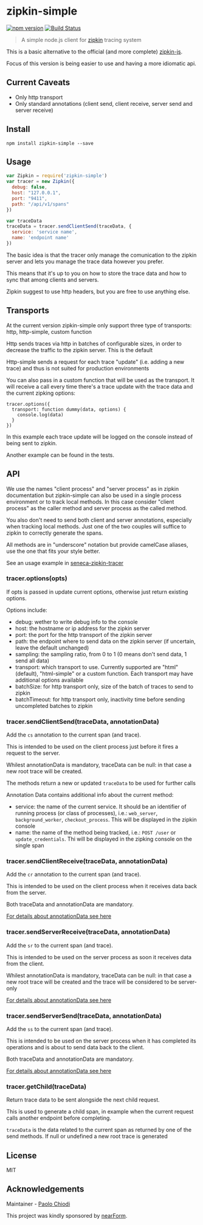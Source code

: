 # zipkin-simple

[![npm version][npm-badge]][npm-url]
[![Build Status][travis-badge]][travis-url]

> A simple node.js client for [zipkin](http://zipkin.io) tracing system


This is a basic alternative to the official (and more complete) [zipkin-js](https://github.com/openzipkin/zipkin-js).

Focus of this version is being easier to use and having a more idiomatic api.

## Current Caveats

- Only http transport
- Only standard annotations (client send, client receive, server send and server receive)


## Install

```
npm install zipkin-simple --save
```

## Usage

```js
var Zipkin = require('zipkin-simple')
var tracer = new Zipkin({
  debug: false,
  host: "127.0.0.1",
  port: "9411",
  path: "/api/v1/spans"
})

var traceData
traceData = tracer.sendClientSend(traceData, {
  service: 'service name',
  name: 'endpoint name'
})
```

The basic idea is that the tracer only manage the comunication to the zipkin server and lets you manage the trace data however you prefer.

This means that it's up to you on how to store the trace data and how to sync that among clients and servers.

Zipkin suggest to use http headers, but you are free to use anything else.

## Transports

At the current version zipkin-simple only support three type of transports: http, http-simple, custom function

Http sends traces via http in batches of configurable sizes, in order to decrease the traffic to the zipkin server. This is the default

Http-simple sends a request for each trace "update" (i.e. adding a new trace) and thus is not suited for production environments

You can also pass in a custom function that will be used as the transport. It will receive a call every time there's a trace update with the trace data and the current zipking options:

```
tracer.options({
  transport: function dummy(data, options) {
    console.log(data)
  }
})
```
In this example each trace update will be logged on the console instead of being sent to zipkin.

Another example can be found in the tests.

## API

We use the names "client process" and "server process" as in zipkin documentation but zipkin-simple can also be used in a single process environment or to track local methods. In this case consider "client process" as the caller method and server process as the called method.

You also don't need to send both client and server annotations, especially when tracking local methods.
Just one of the two couples will suffice to zipkin to correctly generate the spans.

All methods are in "underscore" notation but provide camelCase aliases, use the one that fits your style better.

See an usage example in [seneca-zipkin-tracer](https://github.com/senecajs-labs/seneca-zipkin-tracer)

<a name="options"></a>
### tracer.options(opts)

If opts is passed in update current options, otherwise just return existing options.

Options include:
- debug: wether to write debug info to the console
- host: the hostname or ip address for the zipkin server
- port: the port for the http transport of the zipkin server
- path: the endpoint where to send data on the zipkin server (if uncertain, leave the default unchanged)
- sampling: the sampling ratio, from 0 to 1 (0 means don't send data, 1 send all data)
- transport: which transport to use. Currently supported are "html" (default), "html-simple" or a custom function. Each transport may have additional options available
- batchSize: for http transport only, size of the batch of traces to send to zipkin
- batchTimeout: for http transport only, inactivity time before sending uncompleted batches to zipkin


<a name="sendClientSend"></a>
### tracer.sendClientSend(traceData, annotationData)

Add the `cs` annotation to the current span (and trace).

This is intended to be used on the client process just before it fires a request to the server.

Whilest annotationData is mandatory, traceData can be null: in that case a new root trace will be created.

The methods return a new or updated `traceData` to be used for further calls

<a name="annotationData"></a>
Annotation Data contains additional info about the current method:
- service: the name of the current service. It should be an identifier of running process (or class of processes), i.e.: `web_server`, `background_worker`, `checkout_process`. This will be displayed in the zipkin console
- name: the name of the method being tracked, i.e.: `POST /user` or `update_credentials`. Thi will be displayed in the zipking console on the single span

<a name="sendClientReceive"></a>
### tracer.sendClientReceive(traceData, annotationData)

Add the `cr` annotation to the current span (and trace).

This is intended to be used on the client process when it receives data back from the server.

Both traceData and annotationData are mandatory.

[For details about annotationData see here](#annotationData)


<a name="sendServerReceive"></a>
### tracer.sendServerReceive(traceData, annotationData)

Add the `sr` to the current span (and trace).

This is intended to be used on the server process as soon it receives data from the client.

Whilest annotationData is mandatory, traceData can be null: in that case a new root trace will be created and the trace will be considered to be server-only

[For details about annotationData see here](#annotationData)

<a name="sendServerSend"></a>
### tracer.sendServerSend(traceData, annotationData)

Add the `ss` to the current span (and trace).

This is intended to be used on the server process when it has completed its operations and is about to send data back to the client.

Both traceData and annotationData are mandatory.

[For details about annotationData see here](#annotationData)

<a name="getChild"></a>
### tracer.getChild(traceData)

Return trace data to be sent alongside the next child request.

This is used to generate a child span, in example when the current request calls another endpoint before completing.

`traceData` is the data related to the current span as returned by one of the send methods. If null or undefined a new root trace is generated

## License

MIT

## Acknowledgements

Maintainer - [Paolo Chiodi](https://github.com/paolochiodi)

This project was kindly sponsored by [nearForm](http://nearform.com).

[npm-badge]: https://badge.fury.io/js/zipkin-simple.svg
[npm-url]: https://badge.fury.io/js/zipkin-simple
[travis-badge]: https://travis-ci.org/paolochiodi/zipkin-simple.svg
[travis-url]: https://travis-ci.org/paolochiodi/zipkin-simple
